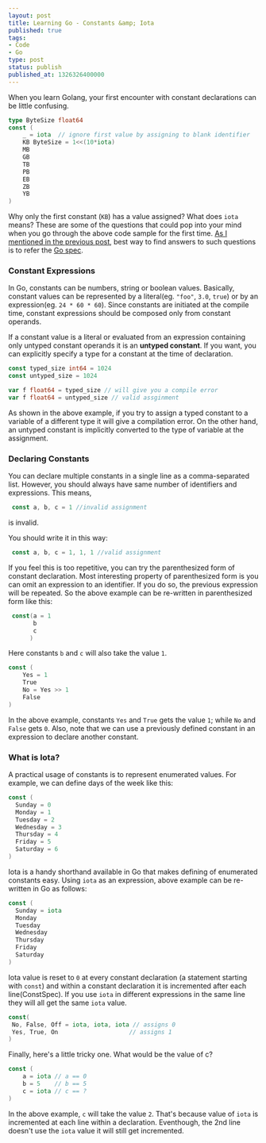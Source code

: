 ```yaml
---
layout: post
title: Learning Go - Constants &amp; Iota
published: true
tags:
- Code
- Go
type: post
status: publish
published_at: 1326326400000
---
```


When you learn Golang, your first encounter with constant declarations can be little confusing.

```go
type ByteSize float64
const (
    _ = iota  // ignore first value by assigning to blank identifier
    KB ByteSize = 1<<(10*iota)
    MB
    GB
    TB
    PB
    EB
    ZB
    YB
)
```

Why only the first constant (`KB`) has a value assigned? What does `iota` means? These are some of the questions that could pop into your mind when you go through the above code sample for the first time. [As I mentioned in the previous post](http://laktek.com/2012/01/05/learning-go), best way to find answers to such questions is to refer the [Go spec](http://golang.org/doc/go_spec.html).

### Constant Expressions

In Go, constants can be numbers, string or boolean values. Basically, constant values can be represented by a literal(eg. `"foo"`, `3.0`, `true`) or by an expression(eg. `24 * 60 * 60`). Since constants are initiated at the compile time, constant expressions should be composed only from constant operands.

If a constant value is a literal or evaluated from an expression containing only untyped constant operands it is an **untyped constant**. If you want, you can explicitly specify a type for a constant at the time of declaration.

```go
const typed_size int64 = 1024
const untyped_size = 1024

var f float64 = typed_size // will give you a compile error
var f float64 = untyped_size // valid assginment
```

As shown in the above example, if you try to assign a typed constant to a variable of a different type it will give a compilation error. On the other hand, an untyped constant is implicitly converted to the type of variable at the assignment.

### Declaring Constants

You can declare multiple constants in a single line as a comma-separated list. However, you should always have same number of identifiers and expressions. This means,

```go
 const a, b, c = 1 //invalid assignment
```

is invalid.

You should write it in this way:

```go
 const a, b, c = 1, 1, 1 //valid assignment
```

If you feel this is too repetitive, you can try the parenthesized form of constant declaration. Most interesting property of parenthesized form is you can omit an expression to an identifier. If you do so, the previous expression will be repeated. So the above example can be re-written in parenthesized form like this:

```go
 const(a = 1
       b
       c
      )
```

Here constants `b` and `c` will also take the value `1`.

```go
const (
	Yes = 1
	True
	No = Yes >> 1
	False
)
```

In the above example, constants `Yes` and `True` gets the value `1`; while `No` and `False` gets `0`. Also, note that we can use a previously defined constant in an expression to declare another constant.

### What is Iota?

A practical usage of constants is to represent enumerated values. For example, we can define days of the week like this:

```go
const (
  Sunday = 0
  Monday = 1
  Tuesday = 2
  Wednesday = 3
  Thursday = 4
  Friday = 5
  Saturday = 6
)
```

Iota is a handy shorthand available in Go that makes defining of enumerated constants easy. Using `iota` as an expression, above example can be re-written in Go as follows:

```go
const (
  Sunday = iota
  Monday
  Tuesday
  Wednesday
  Thursday
  Friday
  Saturday
)
```

Iota value is reset to `0` at every constant declaration (a statement starting with `const`) and within a constant declaration it is incremented after each line(ConstSpec). If you use `iota` in different expressions in the same line they will all get the same `iota` value.

```go
const(
 No, False, Off = iota, iota, iota // assigns 0
 Yes, True, On                    // assigns 1
)
```

Finally, here's a little tricky one. What would be the value of c?

```go
const (
	a = iota // a == 0
	b = 5    // b == 5
	c = iota // c == ?
)
```

In the above example, `c` will take the value `2`. That's because value of `iota` is incremented at each line within a declaration. Eventhough, the 2nd line doesn't use the `iota` value it will still get incremented.

